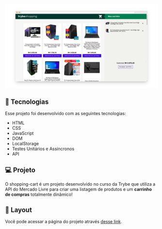 <p align="center">
  <img alt="to.do" title="to.do" src="https://github.com/thiagodanobrega/shopping-cart/blob/master/mockup.png?raw=true" width="900px" />
</p>

## 🚀 Tecnologias

Esse projeto foi desenvolvido com as seguintes tecnologias:

- HTML
- CSS
- JavaScript
- DOM
- LocalStorage
- Testes Unitários e Assíncronos
- API

## 💻 Projeto

O shopping-cart é um projeto desenvolvido no curso da Trybe que utiliza a API do Mercado Livre para criar uma listagem de produtos e um **carrinho de compras** totalmente dinâmico!

## 🔖 Layout

Você pode acessar a página do projeto através [desse link](https://thiagodanobrega.github.io/shopping-cart/). 




